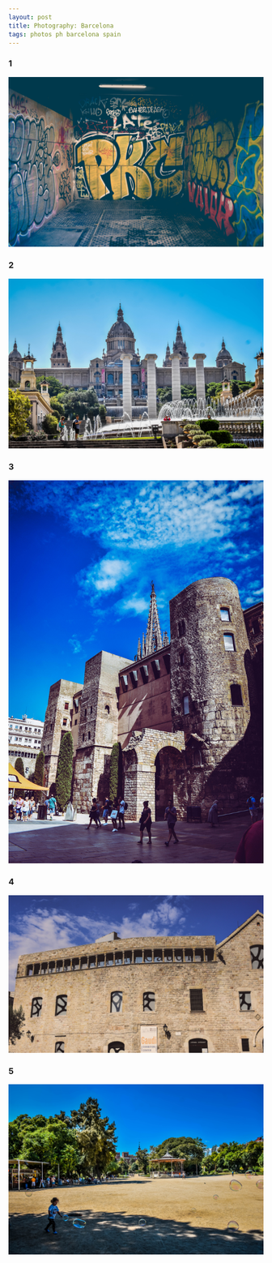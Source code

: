 ```yaml
---
layout: post
title: Photography: Barcelona
tags: photos ph barcelona spain
---
```


### 1
<p class="full-width"><img src="/public/image/Barcelona/01.jpg" alt="Barcelona"/></p>

### 2
<p class="full-width"><img src="/public/image/Barcelona/02.jpg" alt="Barcelona"/></p>

### 3
<p class="full-width"><img src="/public/image/Barcelona/03.jpg" alt="Barcelona"/></p>

### 4
<p class="full-width"><img src="/public/image/Barcelona/04.jpg" alt="Barcelona"/></p>

### 5
<p class="full-width"><img src="/public/image/Barcelona/05.jpg" alt="Barcelona"/></p>